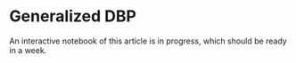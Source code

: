 # Generalized DBP

An interactive notebook of this article is in progress, which should be ready in a week.
